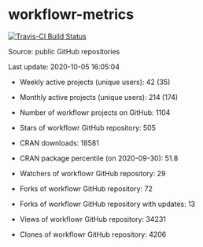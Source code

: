 
<!-- README.md is generated from README.Rmd. Please edit that file -->
workflowr-metrics
=================

[![Travis-CI Build Status](https://travis-ci.org/workflowr/workflowr-metrics.svg?branch=master)](https://travis-ci.org/workflowr/workflowr-metrics)

Source: public GitHub repositories

Last update: 2020-10-05 16:05:04

-   Weekly active projects (unique users): 42 (35)

-   Monthly active projects (unique users): 214 (174)

-   Number of workflowr projects on GitHub: 1104

-   Stars of workflowr GitHub repository: 505

-   CRAN downloads: 18581

-   CRAN package percentile (on 2020-09-30): 51.8

-   Watchers of workflowr GitHub repository: 29

-   Forks of workflowr GitHub repository: 72

-   Forks of workflowr GitHub repository with updates: 13

-   Views of workflowr GitHub repository: 34231

-   Clones of workflowr GitHub repository: 4206
